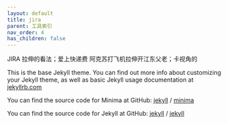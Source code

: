 ```yaml
---
layout: default
title: jira
parent: 工具索引
nav_order: 4
has_children: false
---
```


JIRA
拉伸的看法；爱上快递费
阿克苏打飞机拉伸开江东父老；卡视角的

This is the base Jekyll theme. You can find out more info about customizing your Jekyll theme, as well as basic Jekyll usage documentation at [jekyllrb.com](https://jekyllrb.com/)

You can find the source code for Minima at GitHub:
[jekyll][jekyll-organization] /
[minima](https://github.com/jekyll/minima)

You can find the source code for Jekyll at GitHub:
[jekyll][jekyll-organization] /
[jekyll](https://github.com/jekyll/jekyll)


[jekyll-organization]: https://github.com/jekyll

